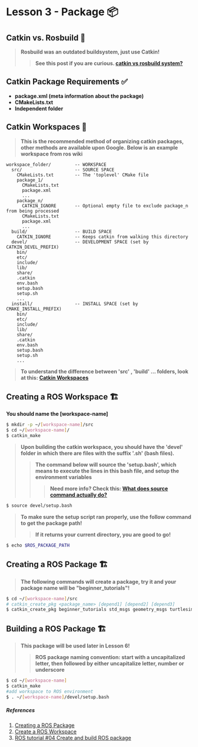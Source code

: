 # Lesson 3 - Package :package:

## Catkin vs. Rosbuild :construction_worker:
>**Rosbuild was an outdated buildsystem, just use Catkin!**
>>**See this post if you are curious. [catkin vs rosbuild system?](https://answers.ros.org/question/125901/catkin-vs-rosbuild-system/)** 


## Catkin Package Requirements :white_check_mark:
- **package.xml (meta information about the package)**
- **CMakeLists.txt**
- **Independent folder**

## Catkin Workspaces :office:
>**This is the recommended method of organizing catkin packages, other methods are available upon Google.**
**Below is an example workspace from ros wiki**

```
workspace_folder/         -- WORKSPACE
  src/                    -- SOURCE SPACE
    CMakeLists.txt        -- The 'toplevel' CMake file
    package_1/
      CMakeLists.txt
      package.xml
      ...
    package_n/
      CATKIN_IGNORE       -- Optional empty file to exclude package_n from being processed
      CMakeLists.txt
      package.xml
      ...
  build/                  -- BUILD SPACE
    CATKIN_IGNORE         -- Keeps catkin from walking this directory
  devel/                  -- DEVELOPMENT SPACE (set by CATKIN_DEVEL_PREFIX)
    bin/
    etc/
    include/
    lib/
    share/
    .catkin
    env.bash
    setup.bash
    setup.sh
    ...
  install/                -- INSTALL SPACE (set by CMAKE_INSTALL_PREFIX)
    bin/
    etc/
    include/
    lib/
    share/
    .catkin             
    env.bash
    setup.bash
    setup.sh
    ...
```
>**To understand the difference between 'src' , 'build' ... folders, look at this: [Catkin Workspaces](https://wiki.ros.org/catkin/workspaces)**

## Creating a ROS Workspace :building_construction:
**You should name the [workspace-name]**
```bash
$ mkdir -p ~/[workspace-name]/src 
$ cd ~/[workspace-name]/
$ catkin_make
```

> **Upon building the catkin workspace, you should have the 'devel' folder in which there are files with the suffix '.sh' (bash files).**
>> **The command below will source the 'setup.bash', which means to execute the lines in this bash file, and setup the environment variables**
>>>**Need more info? Check this: [What does source command actually do?](https://answers.ros.org/question/188309/what-does-source-command-actually-do/)** 
```bash
$ source devel/setup.bash
```
>**To make sure the setup script ran properly, use the follow command to get the package path!**
>>**If it returns your current directory, you are good to go!**
```bash
$ echo $ROS_PACKAGE_PATH
```

## Creating a ROS Package :building_construction:
>**The following commands will create a package, try it and your package name will be "beginner_tutorials"!**
```bash
$ cd ~/[workspace-name]/src
# catkin_create_pkg <package_name> [depend1] [depend2] [depend3]
$ catkin_create_pkg beginner_tutorials std_msgs geometry_msgs turtlesim rospy roscpp
```
## Building a ROS Package :building_construction:
>**This package will be used later in Lesson 6!**
>>**ROS package naming convention: start with a uncapitalized letter, then followed by either uncapitalize letter, number or underscore** 
```bash
$ cd ~/[workspace-name]
$ catkin_make
#add workspace to ROS environment
$ . ~/[workspace-name]/devel/setup.bash
```


##### *References*
1. [Creating a ROS Package](http://wiki.ros.org/ROS/Tutorials/CreatingPackage)
2. [Create a ROS Workspace](http://wiki.ros.org/ROS/Tutorials/InstallingandConfiguringROSEnvironment)
3. [ROS tutorial #04 Create and build ROS package](https://www.youtube.com/watch?v=4j_jsqdqLoM&list=PLk51HrKSBQ8-jTgD0qgRp1vmQeVSJ5SQC&index=4&ab_channel=ShawnChen)